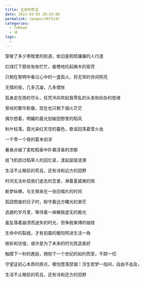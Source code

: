 ```yaml
---
title: 生命的苟且
date: 2022-03-03 20:24:00
permalink: /pages/dbf514/
categories:
  - ToRead
  - 诗
tags:
  - 
---
```

穿梭了多少黑暗里的街道，依旧是熙熙攘攘的人行道

红绿灯下那些匆匆忙忙，废倦地托起麻木的驱壳

 只剩在黎明中看过心中的一盏孤火，将无常的世间照亮

无情的夜，几多沉凝，几多惆怅

孤身走在雨的尽头，任凭冷风吹起我零乱的头发和纷杂的思绪

曾经的繁华影像，现在也只剩下烟火茫茫

偶尔想着，明媚的晨光划破田野里的稻风

秋叶枯落，霞光染红天空的暮色，歌谣回荡着莹火虫

一千零一个夜的夏末初凉

暑昼点缀了麦粒稻香中扑袭淳香的浓郁

纸飞机掠过稻草人的回忆录，漾起层层涟漪

生活不止眼前的苟且，还有诗和远方的田野

时间无法补偿我们逝去的念里，淋着夏威夷的雨

断梦纵横，与生俱来在一张旧唱片的时间

孤寂颓废的日子时，盼守着远方曙光的渺茫

逃避的岁月里，等侍着一抹解脱虚无的极光

虽坠落着崩溃而迷失的时光，但争脱束缚的枷锁

生命中的裂缝，才有初晨的暖阳照进生活一角

挫折和彷徨，或许是为了未来的时光筑造美好

触摸下一秒的邂逅，拥抱下一个世纪的如约而至，不顾一切

守望这初心本质的原点，哪怕堕落禁锢！浮生若梦一指间，自由不由及，

生活不止眼前的苟且，还有诗和还方的田野